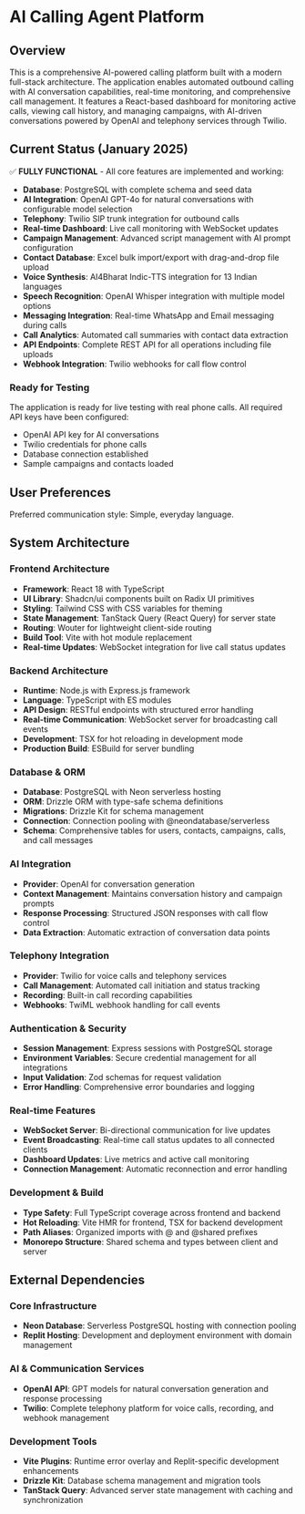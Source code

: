 # AI Calling Agent Platform

## Overview

This is a comprehensive AI-powered calling platform built with a modern full-stack architecture. The application enables automated outbound calling with AI conversation capabilities, real-time monitoring, and comprehensive call management. It features a React-based dashboard for monitoring active calls, viewing call history, and managing campaigns, with AI-driven conversations powered by OpenAI and telephony services through Twilio.

## Current Status (January 2025)

✅ **FULLY FUNCTIONAL** - All core features are implemented and working:

- **Database**: PostgreSQL with complete schema and seed data
- **AI Integration**: OpenAI GPT-4o for natural conversations with configurable model selection
- **Telephony**: Twilio SIP trunk integration for outbound calls
- **Real-time Dashboard**: Live call monitoring with WebSocket updates
- **Campaign Management**: Advanced script management with AI prompt configuration
- **Contact Database**: Excel bulk import/export with drag-and-drop file upload
- **Voice Synthesis**: AI4Bharat Indic-TTS integration for 13 Indian languages
- **Speech Recognition**: OpenAI Whisper integration with multiple model options
- **Messaging Integration**: Real-time WhatsApp and Email messaging during calls
- **Call Analytics**: Automated call summaries with contact data extraction
- **API Endpoints**: Complete REST API for all operations including file uploads
- **Webhook Integration**: Twilio webhooks for call flow control

### Ready for Testing
The application is ready for live testing with real phone calls. All required API keys have been configured:
- OpenAI API key for AI conversations
- Twilio credentials for phone calls
- Database connection established
- Sample campaigns and contacts loaded

## User Preferences

Preferred communication style: Simple, everyday language.

## System Architecture

### Frontend Architecture
- **Framework**: React 18 with TypeScript
- **UI Library**: Shadcn/ui components built on Radix UI primitives
- **Styling**: Tailwind CSS with CSS variables for theming
- **State Management**: TanStack Query (React Query) for server state
- **Routing**: Wouter for lightweight client-side routing
- **Build Tool**: Vite with hot module replacement
- **Real-time Updates**: WebSocket integration for live call status updates

### Backend Architecture
- **Runtime**: Node.js with Express.js framework
- **Language**: TypeScript with ES modules
- **API Design**: RESTful endpoints with structured error handling
- **Real-time Communication**: WebSocket server for broadcasting call events
- **Development**: TSX for hot reloading in development mode
- **Production Build**: ESBuild for server bundling

### Database & ORM
- **Database**: PostgreSQL with Neon serverless hosting
- **ORM**: Drizzle ORM with type-safe schema definitions
- **Migrations**: Drizzle Kit for schema management
- **Connection**: Connection pooling with @neondatabase/serverless
- **Schema**: Comprehensive tables for users, contacts, campaigns, calls, and call messages

### AI Integration
- **Provider**: OpenAI for conversation generation
- **Context Management**: Maintains conversation history and campaign prompts
- **Response Processing**: Structured JSON responses with call flow control
- **Data Extraction**: Automatic extraction of conversation data points

### Telephony Integration
- **Provider**: Twilio for voice calls and telephony services
- **Call Management**: Automated call initiation and status tracking
- **Recording**: Built-in call recording capabilities
- **Webhooks**: TwiML webhook handling for call events

### Authentication & Security
- **Session Management**: Express sessions with PostgreSQL storage
- **Environment Variables**: Secure credential management for all integrations
- **Input Validation**: Zod schemas for request validation
- **Error Handling**: Comprehensive error boundaries and logging

### Real-time Features
- **WebSocket Server**: Bi-directional communication for live updates
- **Event Broadcasting**: Real-time call status updates to all connected clients
- **Dashboard Updates**: Live metrics and active call monitoring
- **Connection Management**: Automatic reconnection and error handling

### Development & Build
- **Type Safety**: Full TypeScript coverage across frontend and backend
- **Hot Reloading**: Vite HMR for frontend, TSX for backend development
- **Path Aliases**: Organized imports with @ and @shared prefixes
- **Monorepo Structure**: Shared schema and types between client and server

## External Dependencies

### Core Infrastructure
- **Neon Database**: Serverless PostgreSQL hosting with connection pooling
- **Replit Hosting**: Development and deployment environment with domain management

### AI & Communication Services
- **OpenAI API**: GPT models for natural conversation generation and response processing
- **Twilio**: Complete telephony platform for voice calls, recording, and webhook management

### Development Tools
- **Vite Plugins**: Runtime error overlay and Replit-specific development enhancements
- **Drizzle Kit**: Database schema management and migration tools
- **TanStack Query**: Advanced server state management with caching and synchronization